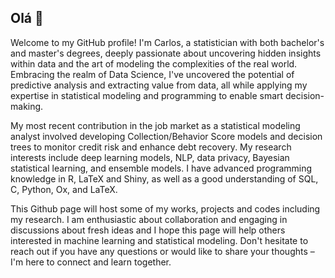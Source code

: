 ## Olá 👋


Welcome to my GitHub profile! I'm Carlos, a statistician with both bachelor's and master's degrees, deeply passionate about uncovering hidden insights within data and the art of modeling the complexities of the real world. Embracing the realm of Data Science, I've uncovered the potential of predictive analysis and extracting value from data, all while applying my expertise in statistical modeling and programming to enable smart decision-making.

My most recent contribution in the job market as a statistical modeling analyst involved developing Collection/Behavior Score models and decision trees to monitor credit risk and enhance debt recovery. My research interests include deep learning models, NLP, data privacy, Bayesian statistical learning, and ensemble models. I have advanced programming knowledge in R, LaTeX and Shiny, as well as a good understanding of SQL, C, Python, Ox,  and LaTeX.

This Github page will host some of my works, projects and codes including my research.  I am enthusiastic about collaboration and engaging in discussions about fresh ideas and I hope this page will help others interested in machine learning and statistical modeling. Don't hesitate to reach out if you have any questions or would like to share your thoughts – I'm here to connect and learn together. 

<!--
**camilafernanda2/camilafernanda2** is a ✨ _special_ ✨ repository because its `README.md` (this file) appears on your GitHub profile.

Here are some ideas to get you started:

- 🔭 I’m currently working on ...
- 🌱 I’m currently learning ...
- 👯 I’m looking to collaborate on ...
- 🤔 I’m looking for help with ...
- 💬 Ask me about ...
- 📫 How to reach me: ...
- 😄 Pronouns: ...
- ⚡ Fun fact: ...
-->
